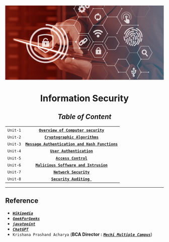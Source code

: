 <div align="center">

!["Information Security"](images/information-security.png)

# **Information Security**

## _**Table of Content**_

|           |                                                                     |
|:---------:|:-------------------------------------------------------------------:|
|``Unit-1`` |[**``Overview of Computer security``**](Units/Unit-1.md)             |
|``Unit-2`` |[**``Cryptographic Algorithms``**](Units/Unit-2.md)                  |
|``Unit-3`` |[**``Message Authentication and Hash Functions``**](Units/Unit-3.md) |
|``Unit-4`` |[**``User Authentication``**](Units/Unit-4.md)                       |
|``Unit-5`` |[**``Access Control``**](Units/Unit-5.md)                            |
|``Unit-6`` |[**``Malicious Soffware and Intrusion``**](Units/Unit-6.md)          |
|``Unit-7`` |[**``Network Security``**](Units/Unit-7.md)                          |
|``Unit-8`` |[**``Security Auditing ``**](Units/Unit-8.md)                        |

</div>

---------------------------------------------------

## Reference

- [**_``Wikipedia``_**](https://www.wikipedia.org)
- [**_``GeekForGeeks``_**](https://www.geeksforgeeks.org)
- [**_``javatpoint``_**](https://www.javatpoint.com)
- [**_``ChatGPT``_**](https://chat.openai.com)
- ``Krishana Prashand Acharya`` (**BCA Director :** [**_``Mechi Multiple Campus``_**](https://mechicampus.edu.np))